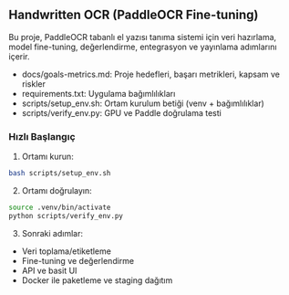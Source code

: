 ## Handwritten OCR (PaddleOCR Fine-tuning)

Bu proje, PaddleOCR tabanlı el yazısı tanıma sistemi için veri hazırlama, model fine-tuning, değerlendirme, entegrasyon ve yayınlama adımlarını içerir.

- docs/goals-metrics.md: Proje hedefleri, başarı metrikleri, kapsam ve riskler
- requirements.txt: Uygulama bağımlılıkları
- scripts/setup_env.sh: Ortam kurulum betiği (venv + bağımlılıklar)
- scripts/verify_env.py: GPU ve Paddle doğrulama testi

### Hızlı Başlangıç

1) Ortamı kurun:
```bash
bash scripts/setup_env.sh
```

2) Ortamı doğrulayın:
```bash
source .venv/bin/activate
python scripts/verify_env.py
```

3) Sonraki adımlar:
- Veri toplama/etiketleme
- Fine-tuning ve değerlendirme
- API ve basit UI
- Docker ile paketleme ve staging dağıtım

